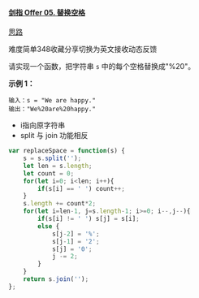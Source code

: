 #### [剑指 Offer 05. 替换空格](https://leetcode.cn/problems/ti-huan-kong-ge-lcof/)

[思路](https://leetcode.cn/problems/ti-huan-kong-ge-lcof/#)

难度简单348收藏分享切换为英文接收动态反馈

请实现一个函数，把字符串 `s` 中的每个空格替换成"%20"。

 

**示例 1：**

```
输入：s = "We are happy."
输出："We%20are%20happy."
```



- i指向原字符串
- split 与 join 功能相反

```js
var replaceSpace = function(s) {
    s = s.split('');
    let len = s.length;
    let count = 0;
    for(let i=0; i<len; i++){
        if(s[i] == ' ') count++;
    }
    s.length += count*2;
    for(let i=len-1, j=s.length-1; i>=0; i--,j--){
        if(s[i] != ' ') s[j] = s[i];
        else {
            s[j-2] = '%';
            s[j-1] = '2';
            s[j] = '0';
            j -= 2;
        }
    }
    return s.join('');
};
```

